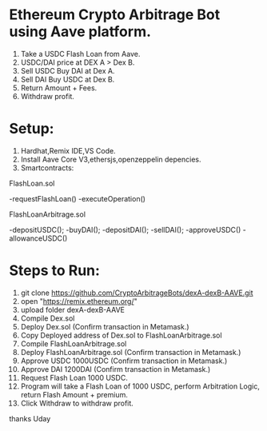 Ethereum Crypto Arbitrage Bot using Aave platform.
==================================================

1. Take a USDC Flash Loan from Aave.
2. USDC/DAI price at DEX A > Dex B.
3. Sell USDC Buy DAI at Dex A.
4. Sell DAI Buy USDC at Dex B.
5. Return Amount + Fees.
6. Withdraw profit.

Setup:
======

1. Hardhat,Remix IDE,VS Code.
2. Install Aave Core V3,ethersjs,openzeppelin depencies.
3. Smartcontracts:

FlashLoan.sol

-requestFlashLoan()
-executeOperation()

FlashLoanArbitrage.sol

-depositUSDC();
-buyDAI();
-depositDAI();
-sellDAI();
-approveUSDC()
-allowanceUSDC()

Steps to Run:
=============

1. git clone https://github.com/CryptoArbitrageBots/dexA-dexB-AAVE.git
2. open "https://remix.ethereum.org/"
3. upload folder dexA-dexB-AAVE
4. Compile Dex.sol
5. Deploy Dex.sol (Confirm transaction in Metamask.)
6. Copy Deployed address of Dex.sol to FlashLoanArbitrage.sol
7. Compile FlashLoanArbitrage.sol
8. Deploy FlashLoanArbitrage.sol (Confirm transaction in Metamask.)
9. Approve USDC 1000USDC (Confirm transaction in Metamask.)
10. Approve DAI 1200DAI (Confirm transaction in Metamask.)
11. Request Flash Loan 1000 USDC.
12. Program will take a Flash Loan of 1000 USDC, perform Arbitration Logic, return Flash Amount + premium.
13. Click Withdraw to withdraw profit.

thanks
Uday
